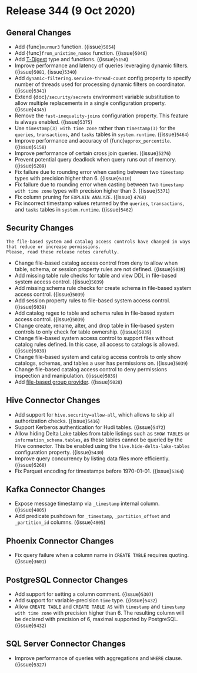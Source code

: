 # Release 344 (9 Oct 2020)

## General Changes

* Add {func}`murmur3` function. ({issue}`5054`)
* Add {func}`from_unixtime_nanos` function. ({issue}`5046`)
* Add [T-Digest](/functions/tdigest) type and functions. ({issue}`5158`)
* Improve performance and latency of queries leveraging dynamic filters. ({issue}`5081`, {issue}`5340`)
* Add `dynamic-filtering.service-thread-count` config property to specify number of
  threads used for processing dynamic filters on coordinator. ({issue}`5341`)
* Extend {doc}`/security/secrets` environment variable substitution to allow
  multiple replacements in a single configuration property. ({issue}`4345`)  
* Remove the `fast-inequality-joins` configuration property. This feature is always enabled. ({issue}`5375`)
* Use `timestamp(3) with time zone` rather than `timestamp(3)` for the `queries`,
  `transactions`, and `tasks` tables in `system.runtime`. ({issue}`5464`)  
* Improve performance and accuracy of {func}`approx_percentile`. ({issue}`5158`)
* Improve performance of certain cross join queries. ({issue}`5276`)
* Prevent potential query deadlock when query runs out of memory. ({issue}`5289`)
* Fix failure due to rounding error when casting between two `timestamp` types with precision 
  higher than 6. ({issue}`5310`)
* Fix failure due to rounding error when casting between two `timestamp with time zone` types 
  with precision higher than 3. ({issue}`5371`)
* Fix column pruning for `EXPLAIN ANALYZE`. ({issue} `4760`)
* Fix incorrect timestamp values returned by the `queries`, `transactions`,
  and `tasks` tables in `system.runtime`. ({issue}`5462`)

## Security Changes

```{warning}
The file-based system and catalog access controls have changed in ways that reduce or increase permissions. 
Please, read these release notes carefully.
```

* Change file-based catalog access control from deny to allow when table, schema, or session 
  property rules are not defined. ({issue}`5039`)
* Add missing table rule checks for table and view DDL in file-based system access control. ({issue}`5039`)
* Add missing schema rule checks for create schema in file-based system access control. ({issue}`5039`)
* Add session property rules to file-based system access control. ({issue}`5039`)
* Add catalog regex to table and schema rules in file-based system access control. ({issue}`5039`)
* Change create, rename, alter, and drop table in file-based system controls to only check for 
  table ownership.  ({issue}`5039`)
* Change file-based system access control to support files without catalog rules defined. In this case, 
  all access to catalogs is allowed. ({issue}`5039`) 
* Change file-based system and catalog access controls to only show catalogs, schemas, and tables a user 
  has permissions on. ({issue}`5039`)
* Change file-based catalog access control to deny permissions inspection and manipulation. ({issue}`5039`)
* Add [file-based group provider](/security/group-file). ({issue}`5028`)

## Hive Connector Changes

* Add support for `hive.security=allow-all`, which allows to skip all authorization checks. ({issue}`5416`)
* Support Kerberos authentication for Hudi tables. ({issue}`5472`)
* Allow hiding Delta Lake tables from table listings such as `SHOW TABLES` or `information_schema.tables`,
  as these tables cannot be queried by the Hive connector. This be enabled using the `hive.hide-delta-lake-tables`
  configuration property. ({issue}`5430`)
* Improve query concurrency by listing data files more efficiently. ({issue}`5260`)
* Fix Parquet encoding for timestamps before 1970-01-01. ({issue}`5364`)

## Kafka Connector Changes

* Expose message timestamp via `_timestamp` internal column. ({issue}`4805`)
* Add predicate pushdown for `_timestamp`, `_partition_offset` and `_partition_id` columns. ({issue}`4805`)

## Phoenix Connector Changes

* Fix query failure when a column name in `CREATE TABLE` requires quoting. ({issue}`3601`)

## PostgreSQL Connector Changes

* Add support for setting a column comment. ({issue}`5307`)
* Add support for variable-precision `time` type. ({issue}`5432`)
* Allow `CREATE TABLE` and `CREATE TABLE AS` with `timestamp` and `timestamp with time zone` with precision higher than 6.
  The resulting column will be declared with precision of 6, maximal supported by PostgreSQL. ({issue}`5432`)

## SQL Server Connector Changes

* Improve performance of queries with aggregations and `WHERE` clause. ({issue}`5327`)
